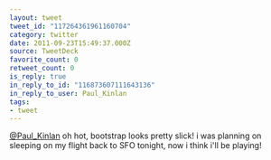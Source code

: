 ```yaml
---
layout: tweet
tweet_id: "117264361961160704"
category: twitter
date: 2011-09-23T15:49:37.000Z
source: TweetDeck
favorite_count: 0
retweet_count: 0
is_reply: true
in_reply_to_id: "116873607111643136"
in_reply_to_user: Paul_Kinlan
tags:
- tweet
---
```


[@Paul_Kinlan](https://twitter.com/@Paul_Kinlan) oh hot, bootstrap looks pretty slick! i was planning on sleeping on my flight back to SFO tonight, now i think i'll be playing!

